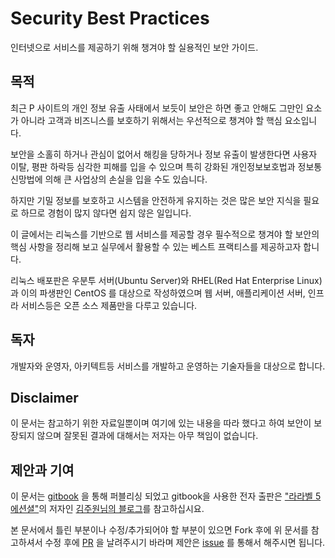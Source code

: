 # Security Best Practices

인터넷으로 서비스를 제공하기 위해 챙겨야 할 실용적인 보안 가이드.

## 목적
최근 P 사이트의 개인 정보 유출 사태에서 보듯이 보안은 하면 좋고 안해도 그만인 요소가 아니라 고객과 비즈니스를 보호하기 위해서는 우선적으로 챙겨야 할 핵심 요소입니다.
 
보안을 소홀히 하거나 관심이 없어서 해킹을 당하거나 정보 유출이 발생한다면 사용자 이탈, 평판 하락등 심각한 피해를 입을 수 있으며 특히 강화된 개인정보보호법과 정보통신망법에 의해 큰 사업상의 손실을 입을 수도 있습니다.
 
하지만 기밀 정보를 보호하고 시스템을 안전하게 유지하는 것은 많은 보안 지식을 필요로 하므로 경험이 많지 않다면 쉽지 않은 일입니다.

이 글에서는 리눅스를 기반으로 웹 서비스를 제공할 경우 필수적으로 챙겨야 할 보안의 핵심 사항을 정리해 보고 실무에서 활용할 수 있는 베스트 프랙티스를 제공하고자 합니다.

리눅스 배포판은 우분투 서버(Ubuntu Server)와 RHEL(Red Hat Enterprise Linux)과 이의 파생판인 CentOS 를 대상으로 작성하였으며 웹 서버, 애플리케이션 서버, 인프라 서비스등은 오픈 소스 제품만을 다루고 있습니다.


## 독자
개발자와 운영자, 아키텍트등 서비스를 개발하고 운영하는 기술자들을 대상으로 합니다.


## Disclaimer
이 문서는 참고하기 위한 자료일뿐이며 여기에 있는 내용을 따라 했다고 하여 보안이 보장되지 않으며 잘못된 결과에 대해서는 저자는 아무 책임이 없습니다.

## 제안과 기여

이 문서는 [gitbook](https://gitbook.com) 을 통해  퍼블리싱 되었고 gitbook을 사용한 전자 출판은 ["라라벨 5 에션셜"](http://l5.appkr.kr/lessons)의 저자인 [김주원님의 블로그](http://blog.appkr.kr/work-n-play/pandoc-gitbook-%EC%A0%84%EC%9E%90%EC%B6%9C%ED%8C%90/)를 참고하십시요.

본 문서에서 틀린 부분이나 수정/추가되어야 할 부분이 있으면 Fork 후에 위 문서를 참고하셔서 수정 후에 [PR](https://github.com/lesstif/security-best-practices/pulls) 을 날려주시기 바라며 제안은 [issue](https://github.com/lesstif/security-best-practices/issues) 를 통해서 해주시면 됩니다.
